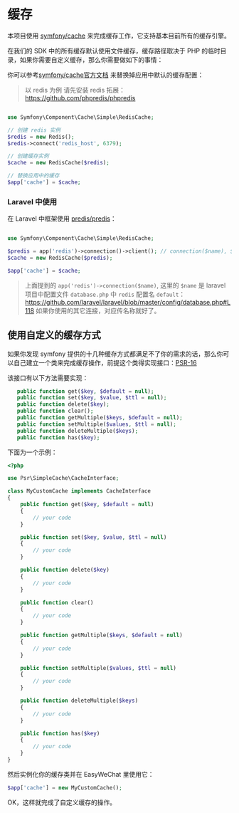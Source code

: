 # 缓存


本项目使用 [symfony/cache](https://github.com/symfony/cache) 来完成缓存工作，它支持基本目前所有的缓存引擎。

在我们的 SDK 中的所有缓存默认使用文件缓存，缓存路径取决于 PHP 的临时目录，如果你需要自定义缓存，那么你需要做如下的事情：

你可以参考[symfony/cache官方文档](https://symfony.com/doc/current/components/cache.html) 来替换掉应用中默认的缓存配置：

> 以 redis 为例
> 请先安装 redis 拓展：https://github.com/phpredis/phpredis

```php

use Symfony\Component\Cache\Simple\RedisCache;

// 创建 redis 实例
$redis = new Redis();
$redis->connect('redis_host', 6379);

// 创建缓存实例
$cache = new RedisCache($redis);

// 替换应用中的缓存
$app['cache'] = $cache;
```

### Laravel 中使用

在 Laravel 中框架使用 [predis/predis](https://github.com/nrk/predis)：

```php

use Symfony\Component\Cache\Simple\RedisCache;

$predis = app('redis')->connection()->client(); // connection($name), $name 默认为 `default`
$cache = new RedisCache($predis);

$app['cache'] = $cache;
```

> 上面提到的 `app('redis')->connection($name)`, 这里的 `$name` 是 laravel 项目中配置文件 `database.php` 中 `redis` 配置名 `default`：https://github.com/laravel/laravel/blob/master/config/database.php#L118
> 如果你使用的其它连接，对应传名称就好了。

## 使用自定义的缓存方式

如果你发现 symfony 提供的十几种缓存方式都满足不了你的需求的话，那么你可以自己建立一个类来完成缓存操作，前提这个类得实现接口：[PSR-16](http://www.php-fig.org/psr/psr-16/)

该接口有以下方法需要实现：

```php
   public function get($key, $default = null);
   public function set($key, $value, $ttl = null);
   public function delete($key);
   public function clear();
   public function getMultiple($keys, $default = null);
   public function setMultiple($values, $ttl = null);
   public function deleteMultiple($keys);
   public function has($key);
```

下面为一个示例：

```php
<?php

use Psr\SimpleCache\CacheInterface;

class MyCustomCache implements CacheInterface
{
    public function get($key, $default = null)
    {
        // your code
    }

    public function set($key, $value, $ttl = null)
    {
        // your code
    }

    public function delete($key)
    {
        // your code
    }

    public function clear()
    {
        // your code
    }

    public function getMultiple($keys, $default = null)
    {
        // your code
    }

    public function setMultiple($values, $ttl = null)
    {
        // your code
    }

    public function deleteMultiple($keys)
    {
        // your code
    }

    public function has($key)
    {
        // your code
    }
}
```

然后实例化你的缓存类并在 EasyWeChat 里使用它：

```php
$app['cache'] = new MyCustomCache();
```

OK，这样就完成了自定义缓存的操作。
